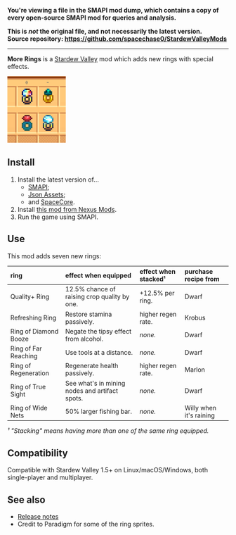 **You're viewing a file in the SMAPI mod dump, which contains a copy of every open-source SMAPI mod
for queries and analysis.**

**This is _not_ the original file, and not necessarily the latest version.**  
**Source repository: https://github.com/spacechase0/StardewValleyMods**

----

**More Rings** is a [Stardew Valley](http://stardewvalley.net/) mod which adds new rings with
special effects.

![](screenshot.png)

## Install
1. Install the latest version of...
   * [SMAPI](https://smapi.io);
   * [Json Assets](https://www.nexusmods.com/stardewvalley/mods/1720);
   * and [SpaceCore](https://www.nexusmods.com/stardewvalley/mods/1348).
2. Install [this mod from Nexus Mods](http://www.nexusmods.com/stardewvalley/mods/2054).
3. Run the game using SMAPI.

## Use
This mod adds seven new rings:

ring                  | effect when equipped                  | effect when stacked¹    | purchase recipe from
:-------------------- | :------------------------------------ | :---------------------- | :-------------------
Quality+ Ring         | 12.5% chance of raising crop quality by one. | +12.5% per ring. | Dwarf
Refreshing Ring       | Restore stamina passively.            | higher regen rate.      | Krobus
Ring of Diamond Booze | Negate the tipsy effect from alcohol. | _none._                 | Dwarf
Ring of Far Reaching  | Use tools at a distance.              | _none._                 | Dwarf
Ring of Regeneration  | Regenerate health passively.          | higher regen rate.      | Marlon
Ring of True Sight    | See what's in mining nodes and artifact spots. | _none._        | Dwarf
Ring of Wide Nets     | 50% larger fishing bar.               | _none._                 | Willy when it's raining

_¹ "Stacking" means having more than one of the same ring equipped._


## Compatibility
Compatible with Stardew Valley 1.5+ on Linux/macOS/Windows, both single-player and multiplayer.

## See also
* [Release notes](release-notes.md)
* Credit to Paradigm for some of the ring sprites.
